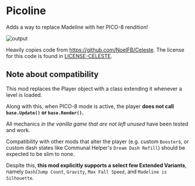 # Picoline

Adds a way to replace Madeline with her PICO-8 rendition!

![output](https://github.com/user-attachments/assets/1593b215-f40b-401b-a1ca-3b1c7c892ddf)

Heavily copies code from https://github.com/NoelFB/Celeste.
The license for this code is found in [LICENSE-CELESTE](./LICENSE-CELESTE).

## Note about compatibility

This mod replaces the Player object with a class extending it whenever a level is loaded.

Along with this, when PICO-8 mode is active, the player **does not call `base.Update()` or `base.Render()`.**

All mechanics _in the vanilla game that are not left unused_ have been tested and work.

Compatibility with other mods that alter the player (e.g. custom `Booster`s, or custom dash states like Communal Helper's `Dream Dash Refill`) should be expected to be slim to none.

Despite this, **this mod explicitly supports a select few Extended Variants**, namely `Dash`/`Jump Count`, `Gravity`, `Max Fall Speed`, and `Madeline is Silhouette`.
